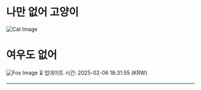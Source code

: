 
# 나만 없어 고양이

![Cat Image](https://cdn2.thecatapi.com/images/73t.jpg)

# 여우도 없어
![Fox Image](https://randomfox.ca/images/77.jpg)
⏳ 업데이트 시간: 2025-02-06 18:31:55 (KRW)

---
